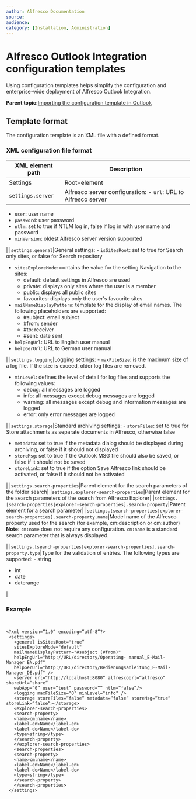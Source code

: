 ```yaml
---
author: Alfresco Documentation
source: 
audience: 
category: [Installation, Administration]
---
```


# Alfresco Outlook Integration configuration templates

Using configuration templates helps simplify the configuration and enterprise-wide deployment of Alfresco Outlook Integration.

**Parent topic:**[Importing the configuration template in Outlook](../tasks/Outlook-config-template-setup.md)

## Template format

The configuration template is an XML file with a defined format.

### XML configuration file format

|XML element path|Description|
|----------------|-----------|
|Settings|Root-element|
|`settings.server`|Alfresco server configuration: -   `url`: URL to Alfresco server
-   `user`: user name
-   `password`: user password
-   `ntlm`: set to true if NTLM log in, false if log in with user name and password
-   `minVersion`: oldest Alfresco server version supported

|
|`settings.general`|General settings: -   `isSitesRoot`: set to true for Search only sites, or false for Search repository
-   `sitesExploreMode`: contains the value for the setting Navigation to the sites:
    -   default: default settings in Alfresco are used
    -   private: displays only sites where the user is a member
    -   public: displays all public sites
    -   favourites: displays only the user's favourite sites
-   `mailNameDisplayPattern`: template for the display of email names. The following placeholders are supported:
    -   \#subject: email subject
    -   \#from: sender
    -   \#to: receiver
    -   \#sent: date sent
-   `helpEngUrl`: URL to English user manual
-   `helpGerUrl`: URL to German user manual

|
|`settings.logging`|Logging settings: -   `maxFileSize`: is the maximum size of a log file. If the size is exceed, older log files are removed.
-   `minLevel`: defines the level of detail for log files and supports the following values:
    -   debug: all messages are logged
    -   info: all messages except debug messages are logged
    -   warning: all messages except debug and information messages are logged
    -   error: only error messages are logged

|
|`settings.storage`|Standard archiving settings: -   `storeFiles`: set to true for Store attachments as separate documents in Alfresco, otherwise false
-   `metadata`: set to true if the metadata dialog should be displayed during archiving, or false if it should not displayed
-   `storeMsg`: set to true if the Outlook MSG file should also be saved, or false if it should not be saved
-   `storeLink`: set to true if the option Save Alfresco link should be activated, or false if it should not be activated

|
|`settings.search-properties`|Parent element for the search parameters of the folder search|
|`settings.explorer-search-properties`|Parent element for the search parameters of the search from Alfresco Explorer|
|`settings.[search-properties|explorer-search-properties].search-property`|Parent element for a search parameter|
|`settings.[search-properties|explorer-search-properties].search-property.name`|Model name of the Alfresco property used for the search \(for example, cm:description or cm:author\) **Note:** `cm:name` does not require any configuration. `cm:name` is a standard search parameter that is always displayed.

|
|`settings.[search-properties|explorer-search-properties].search-property.type`|Type for the validation of entries. The following types are supported: -   string
-   int
-   date
-   daterange

|

### Example

```

          
<?xml version=“1.0“ encoding=“utf-8“?> 
 <settings>
   <general isSitesRoot="true“
   sitesExploreMode="default"
   mailNameDisplayPattern="#subject (#from)" 
   helpEngUrl="http://URL/directory/Operating- manual_E-Mail-Manager_EN.pdf"
   helpGerUrl="http://URL/directory/Bedienungsanleitung_E-Mail-Manager_DE.pdf" />
   <server url=“http://localhost:8080“ alfrescoUrl=“alfresco“ shareUrl=“share“ 
   webApp=“0“ user=“test“ password=““ ntlm=“false“/>
   <logging maxFileSize="0" minLevel="info" />
   <storage storeFiles=“false“ metadata=“false“ storeMsg=“true“ storeLink=“false“></storage> 
   <explorer-search-properties>
   <search-property>
   <name>cm:name</name>
   <label-en>Name</label-en>
   <label-de>Name</label-de>
   <type>string</type>
   </search-property>
   </explorer-search-properties>
   <search-properties>
   <search-property>
   <name>cm:name</name>
   <label-en>Name</label-en>
   <label-de>Name</label-de> 
   <type>string</type> 
   </search-property> 
   </search-properties>
 </settings>
        
```

